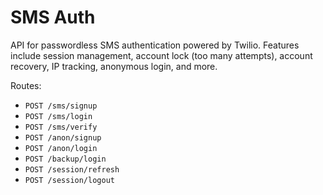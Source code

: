 # SMS Auth

API for passwordless SMS authentication powered by Twilio. Features include session management, account lock (too many attempts), account recovery, IP tracking, anonymous login, and more.

Routes:

- `POST /sms/signup`
- `POST /sms/login`
- `POST /sms/verify`
- `POST /anon/signup`
- `POST /anon/login`
- `POST /backup/login`
- `POST /session/refresh`
- `POST /session/logout`
